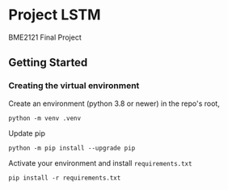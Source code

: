 # Project LSTM
BME2121 Final Project


## Getting Started

### Creating the virtual environment

Create an environment (python 3.8 or newer) in the repo's root,

```
python -m venv .venv
```

Update pip

```
python -m pip install --upgrade pip
```

Activate your environment and install `requirements.txt`

```
pip install -r requirements.txt
```